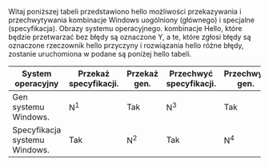 Witaj poniższej tabeli przedstawiono hello możliwości przekazywania i przechwytywania kombinacje Windows uogólniony (głównego) i specjalne (specyfikacja). Obrazy systemu operacyjnego. kombinacje Hello, które będzie przetwarzać bez błędy są oznaczone Y, a te, które zgłosi błędy są oznaczone rzeczownik hello przyczyny i rozwiązania hello różne błędy, zostanie uruchomiona w podane są poniżej hello tabeli.

| System operacyjny | Przekaż specyfikacji. | Przekaż gen. | Przechwyć specyfikacji. | Przechwyć gen. |
| --- | --- | --- | --- | --- |
| Gen systemu Windows. |N<sup>1</sup> |Tak |N<sup>3</sup> |Tak |
| Specyfikacja systemu Windows. |Tak |N<sup>2</sup> |Tak |N<sup>4</sup> |

